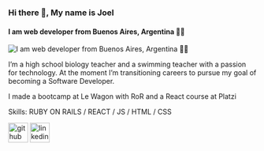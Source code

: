 ### **Hi there 👋, My name is Joel**
#### I am web developer from Buenos Aires, Argentina 👨‍💻
![I am web developer from Buenos Aires, Argentina 👨‍💻](https://lh6.googleusercontent.com/kjxlyh-AwbXNbEIkge49cn8GdFI_gmKrccJ1RF61ED-0-W50Xaz8bzQOqlXKsGlpWNEdTLw-OKYE2RtuBLplq2KP4WT0QthL28qmr8Z2CDjoCHqGBkexJXizefvmpfW4he0rNWiP)

I’m a high school biology teacher and a swimming teacher with a passion for technology. At the moment I’m transitioning careers to pursue my goal of becoming a Software Developer.

I made a bootcamp at Le Wagon with RoR and a React course at Platzi

Skills: RUBY ON RAILS / REACT / JS / HTML / CSS



[<img src='https://cdn.jsdelivr.net/npm/simple-icons@3.0.1/icons/github.svg' alt='github' height='40'>](https://github.com/https://github.com/JoelJaldin)  [<img src='https://cdn.jsdelivr.net/npm/simple-icons@3.0.1/icons/linkedin.svg' alt='linkedin' height='40'>](https://www.linkedin.com/in/https://www.linkedin.com/in/joeljaldin//)  
